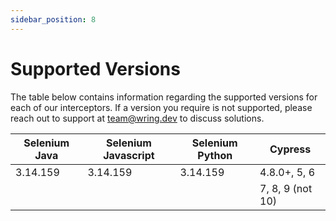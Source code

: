 ```yaml
---
sidebar_position: 8
---
```


# Supported Versions

The table below contains information regarding the supported versions for each of our interceptors. If a version you require is not supported, please reach out to support at team@wring.dev to discuss solutions.

| Selenium Java | Selenium Javascript | Selenium Python | Cypress          |
| ------------- | ------------------- | --------------- | ---------------  |
| 3.14.159      | 3.14.159            | 3.14.159        | 4.8.0+, 5, 6     |
|               |                     |                 | 7, 8, 9 (not 10) |
